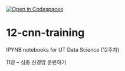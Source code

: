[![Open in Codespaces](https://classroom.github.com/assets/launch-codespace-2972f46106e565e64193e422d61a12cf1da4916b45550586e14ef0a7c637dd04.svg)](https://classroom.github.com/open-in-codespaces?assignment_repo_id=17253731)
# 12-cnn-training

IPYNB notebooks for UT Data Science (12주차)

11장 – 심층 신경망 훈련하기
